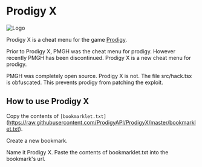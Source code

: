 # Prodigy X

![Logo](https://cdn.discordapp.com/attachments/852986451896959026/980097446589915177/IMG_3310.png)

Prodigy X is a cheat menu for the game [Prodigy](https://www.prodigygame.com/main-en/).

Prior to Prodigy X, PMGH was the cheat menu for prodigy. However recently PMGH has been discontinued. Prodigy X is a new cheat menu for prodigy.

PMGH was completely open source. Prodigy X is not.
The file src/hack.tsx is obfuscated. This prevents prodigy from patching the exploit.

## How to use Prodigy X

Copy the contents of `[bookmarklet.txt]`(https://raw.githubusercontent.com/ProdigyAPI/ProdigyX/master/bookmarklet.txt).

Create a new bookmark.

Name it Prodigy X.
Paste the contents of bookmarklet.txt into the bookmark's url.
